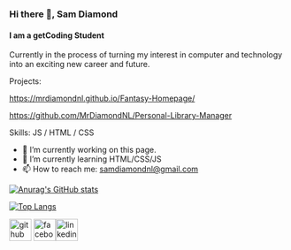 ### Hi there 👋, Sam Diamond
#### I am a getCoding Student

Currently in the process of turning my interest in computer and technology into an exciting new career and future.

Projects:

https://mrdiamondnl.github.io/Fantasy-Homepage/

https://github.com/MrDiamondNL/Personal-Library-Manager

Skills: JS / HTML / CSS

- 🔭 I’m currently working on this page. 
- 🌱 I’m currently learning HTML/CSS/JS 
- 📫 How to reach me: samdiamondnl@gmail.com 

[![Anurag's GitHub stats](https://github-readme-stats.vercel.app/api?username=MrDiamondNL)](https://github.com/anuraghazra/github-readme-stats)

[![Top Langs](https://github-readme-stats.vercel.app/api/top-langs/?username=MrDiamondNL&layout=donut)](https://github.com/anuraghazra/github-readme-stats)


[<img src='https://cdn.jsdelivr.net/npm/simple-icons@3.0.1/icons/github.svg' alt='github' height='40'>](https://github.com/MrDiamondNL)  [<img src='https://cdn.jsdelivr.net/npm/simple-icons@3.0.1/icons/facebook.svg' alt='facebook' height='40'>](https://www.facebook.com/https://www.facebook.com/sam.diamond.507)[<img src='https://cdn.jsdelivr.net/npm/simple-icons@3.0.1/icons/linkedin.svg' alt='linkedin' height='40'>](https://www.linkedin.com/in/sam-diamond-8644382a7/)  





<!--
**MrDiamondNL/MrDiamondNL** is a ✨ _special_ ✨ repository because its `README.md` (this file) appears on your GitHub profile.

Here are some ideas to get you started:

- 🔭 I’m currently working on ...
- 🌱 I’m currently learning ...
- 👯 I’m looking to collaborate on ...
- 🤔 I’m looking for help with ...
- 💬 Ask me about ...
- 📫 How to reach me: ...
- 😄 Pronouns: ...
- ⚡ Fun fact: ...
-->
